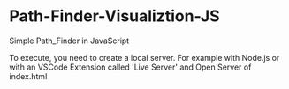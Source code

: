 # Path-Finder-Visualiztion-JS
Simple Path_Finder in JavaScript

To execute, you need to create a local server.
For example with Node.js or with an VSCode Extension called 'Live Server' and Open Server of index.html

